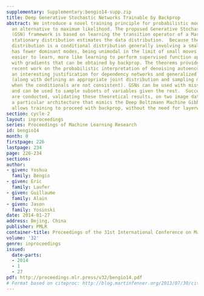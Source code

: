 ```yaml
---
supplementary: Supplementary:bengio14-supp.zip
title: Deep Generative Stochastic Networks Trainable by Backprop
abstract: We introduce a novel training principle for probabilistic models that is
  an alternative to maximum likelihood. The proposed Generative Stochastic Networks
  (GSN) framework is based on learning the transition operator of a Markov chain whose
  stationary distribution estimates the data distribution.  Because the transition
  distribution is a conditional distribution generally involving a small move, it
  has fewer dominant modes, being unimodal in the limit of small moves. Thus, it is
  easier to learn, more like learning to perform supervised function approximation,
  with gradients that can be obtained by backprop. The theorems provided here generalize
  recent work on the probabilistic interpretation of denoising autoencoders and provide
  an interesting justification for dependency networks and generalized pseudolikelihood
  (along with defining an appropriate joint distribution and sampling mechanism, even
  when the conditionals are not consistent). GSNs can be used with missing inputs
  and can be used to sample subsets of variables given the rest.  Successful experiments
  are conducted, validating these theoretical results, on two image datasets and with
  a particular architecture that mimics the Deep Boltzmann Machine Gibbs sampler but
  allows training to proceed with backprop, without the need for layerwise pretraining.
section: cycle-2
layout: inproceedings
series: Proceedings of Machine Learning Research
id: bengio14
month: 0
firstpage: 226
lastpage: 234
page: 226-234
sections: 
author:
- given: Yoshua
  family: Bengio
- given: Eric
  family: Laufer
- given: Guillaume
  family: Alain
- given: Jason
  family: Yosinski
date: 2014-01-27
address: Bejing, China
publisher: PMLR
container-title: Proceedings of the 31st International Conference on Machine Learning
volume: '32'
genre: inproceedings
issued:
  date-parts:
  - 2014
  - 1
  - 27
pdf: http://proceedings.mlr.press/v32/bengio14.pdf
# Format based on citeproc: http://blog.martinfenner.org/2013/07/30/citeproc-yaml-for-bibliographies/
---
```

